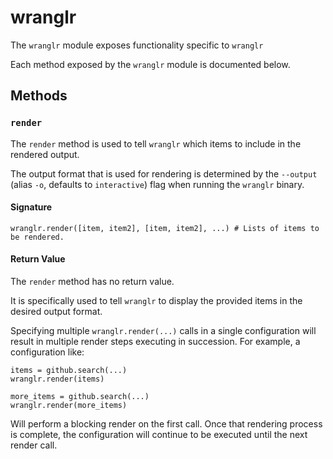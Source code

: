 # wranglr

The `wranglr` module exposes functionality specific to `wranglr`

Each method exposed by the `wranglr` module is documented below.

## Methods

### `render`

The `render` method is used to tell `wranglr` which items to include in the rendered output.

The output format that is used for rendering is determined by the `--output`
(alias `-o`, defaults to `interactive`) flag when running the `wranglr` binary.

#### Signature

```starlark
wranglr.render([item, item2], [item, item2], ...) # Lists of items to be rendered.
```

#### Return Value

The `render` method has no return value.

It is specifically used to tell `wranglr` to display the provided items in the desired output format.

Specifying multiple `wranglr.render(...)` calls in a single configuration will result in multiple
render steps executing in succession. For example, a configuration like:

```starlark
items = github.search(...)
wranglr.render(items)

more_items = github.search(...)
wranglr.render(more_items)
```

Will perform a blocking render on the first call.
Once that rendering process is complete, the configuration will continue
to be executed until the next render call.
